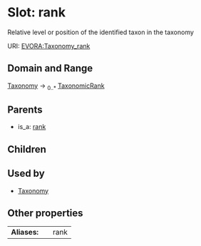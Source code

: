 
# Slot: rank

Relative level or position of the identified taxon in the taxonomy

URI: [EVORA:Taxonomy_rank](https://evora-project.eu/Taxonomy_rank)


## Domain and Range

[Taxonomy](Taxonomy.md) &#8594;  <sub>0..\*</sub> [TaxonomicRank](TaxonomicRank.md)

## Parents

 *  is_a: [rank](rank.md)

## Children


## Used by

 * [Taxonomy](Taxonomy.md)

## Other properties

|  |  |  |
| --- | --- | --- |
| **Aliases:** | | rank |
